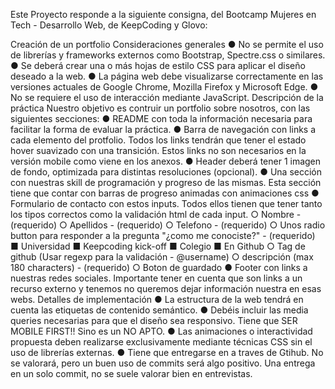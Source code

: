 Este Proyecto responde a la siguiente consigna, del Bootcamp Mujeres en Tech - Desarrollo Web, 
de KeepCoding y Glovo:

Creación de un portfolio
Consideraciones generales
● No se permite el uso de librerías y frameworks externos como Bootstrap,
Spectre.css o similares.
● Se deberá crear una o más hojas de estilo CSS para aplicar el diseño deseado a la
web.
● La página web debe visualizarse correctamente en las versiones actuales de Google
Chrome, Mozilla Firefox y Microsoft Edge.
● No se requiere el uso de interacción mediante JavaScript.
Descripción de la práctica
Nuestro objetivo es contruir un portfolio sobre nosotros, con las siguientes secciones:
● README con toda la información necesaria para facilitar la forma de evaluar la
práctica.
● Barra de navegación con links a cada elemento del protfolio. Todos los links tendrán
que tener el estado hover suavizado con una transición. Estos links no son
necesarios en la versión mobile como viene en los anexos.
● Header deberá tener 1 imagen de fondo, optimizada para distintas resoluciones
(opcional).
● Una sección con nuestras skill de programación y progreso de las mismas. Esta
sección tiene que contar con barras de progreso animadas con animaciones css
● Formulario de contacto con estos inputs. Todos ellos tienen que tener tanto los tipos
correctos como la validación html de cada input.
○ Nombre - (requerido)
○ Apellidos - (requerido)
○ Telefono - (requerido)
○ Unos radio button para responder a la pregunta "¿como me conociste?" -
(requerido)
■ Universidad
■ Keepcoding kick-off
■ Colegio
■ En Github
○ Tag de github (Usar regexp para la validación - @username)
○ descripción (max 180 characters) - (requerido)
○ Boton de guardado
● Footer con links a nuestras redes sociales. Importante tener en cuenta que son links
a un recurso externo y tenemos no queremos dejar información nuestra en esas
webs.
Detalles de implementación
● La estructura de la web tendrá en cuenta las etiquetas de contenido semántico.
● Debéis incluir las media queries necesarias para que el diseño sea responsivo. Tiene
que SER MOBILE FIRST!! Sino es un NO APTO.
● Las animaciones o interactividad propuesta deben realizarse exclusivamente
mediante técnicas CSS sin el uso de librerías externas.
● Tiene que entregarse en a traves de Gtihub. No se valorará, pero un buen uso de
commits será algo positivo. Una entrega en un solo commit, no se suele valorar bien
en entrevistas.
